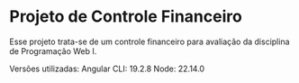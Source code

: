 # Projeto de Controle Financeiro

Esse projeto trata-se de um controle financeiro para avaliação da disciplina de Programação Web I.

Versões utilizadas:
Angular CLI: 19.2.8
Node: 22.14.0
